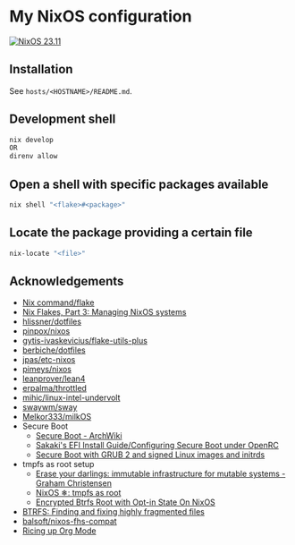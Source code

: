 # My NixOS configuration

[![NixOS 23.11](https://img.shields.io/badge/NixOS-v23.11-blue.svg?style=flat-square&logo=NixOS&logoColor=white)](https://nixos.org)

## Installation

See `hosts/<HOSTNAME>/README.md`.

## Development shell

```sh
nix develop
OR
direnv allow
```

## Open a shell with specific packages available

```sh
nix shell "<flake>#<package>"
```

## Locate the package providing a certain file

```sh
nix-locate "<file>"
```

## Acknowledgements

- [Nix command/flake](https://nixos.wiki/wiki/Nix_command/flake)
- [Nix Flakes, Part 3: Managing NixOS systems](https://www.tweag.io/blog/2020-07-31-nixos-flakes/)
- [hlissner/dotfiles](https://github.com/hlissner/dotfiles)
- [pinpox/nixos](https://github.com/pinpox/nixos)
- [gytis-ivaskevicius/flake-utils-plus](https://github.com/gytis-ivaskevicius/flake-utils-plus)
- [berbiche/dotfiles](https://github.com/berbiche/dotfiles)
- [jpas/etc-nixos](https://github.com/jpas/etc-nixos)
- [pimeys/nixos](https://github.com/pimeys/nixos/commit/9c4306ceac36b7f69fd2ea5e2345200d7336be20)
- [leanprover/lean4](https://github.com/leanprover/lean4/blob/master/nix/packages.nix)
- [erpalma/throttled](https://github.com/erpalma/throttled)
- [mihic/linux-intel-undervolt](https://github.com/mihic/linux-intel-undervolt)
- [swaywm/sway](https://github.com/swaywm/sway)
- [Melkor333/milkOS](https://github.com/Melkor333/milkOS)
- Secure Boot
  - [Secure Boot - ArchWiki](https://wiki.archlinux.org/title/Unified_Extensible_Firmware_Interface/Secure_Boot#Using_your_own_keys)
  - [Sakaki's EFI Install Guide/Configuring Secure Boot under OpenRC](https://wiki.gentoo.org/wiki/User:Sakaki/Sakaki%27s_EFI_Install_Guide/Configuring_Secure_Boot_under_OpenRC)
  - [Secure Boot with GRUB 2 and signed Linux images and initrds](https://ruderich.org/simon/notes/secure-boot-with-grub-and-signed-linux-and-initrd)
- tmpfs as root setup
  - [Erase your darlings: immutable infrastructure for mutable systems - Graham Christensen](https://grahamc.com/blog/erase-your-darlings)
  - [NixOS ❄: tmpfs as root](https://elis.nu/blog/2020/05/nixos-tmpfs-as-root/)
  - [Encrypted Btrfs Root with Opt-in State On NixOS](https://mt-caret.github.io/blog/posts/2020-06-29-optin-state.html)
- [BTRFS: Finding and fixing highly fragmented files](https://helmundwalter.de/blog/btrfs-finding-and-fixing-highly-fragmented-files/)
- [balsoft/nixos-fhs-compat](https://github.com/balsoft/nixos-fhs-compat)
- [Ricing up Org Mode](https://lepisma.xyz/2017/10/28/ricing-org-mode/)
